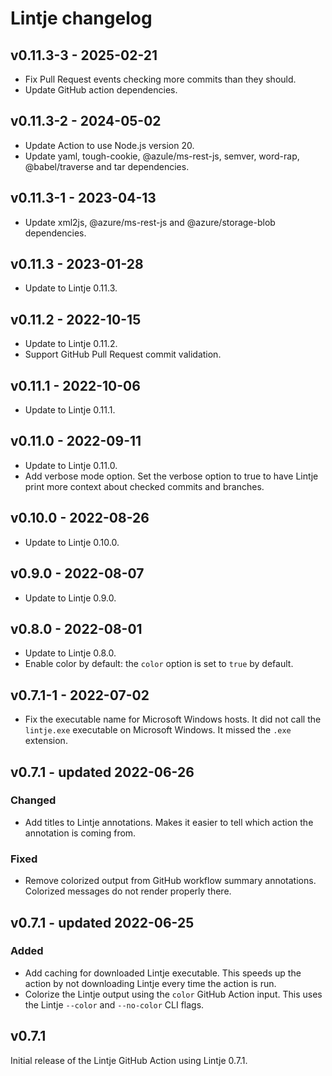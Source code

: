 # Lintje changelog

## v0.11.3-3 - 2025-02-21

- Fix Pull Request events checking more commits than they should.
- Update GitHub action dependencies.

## v0.11.3-2 - 2024-05-02

- Update Action to use Node.js version 20.
- Update yaml, tough-cookie, @azule/ms-rest-js, semver, word-rap,
  @babel/traverse and tar dependencies.

## v0.11.3-1 - 2023-04-13

- Update xml2js, @azure/ms-rest-js and @azure/storage-blob dependencies.

## v0.11.3 - 2023-01-28

- Update to Lintje 0.11.3.

## v0.11.2 - 2022-10-15

- Update to Lintje 0.11.2.
- Support GitHub Pull Request commit validation.

## v0.11.1 - 2022-10-06

- Update to Lintje 0.11.1.

## v0.11.0 - 2022-09-11

- Update to Lintje 0.11.0.
- Add verbose mode option. Set the verbose option to true to have Lintje print
  more context about checked commits and branches.

## v0.10.0 - 2022-08-26

- Update to Lintje 0.10.0.

## v0.9.0 - 2022-08-07

- Update to Lintje 0.9.0.

## v0.8.0 - 2022-08-01

- Update to Lintje 0.8.0.
- Enable color by default: the `color` option is set to `true` by default.

## v0.7.1-1 - 2022-07-02

- Fix the executable name for Microsoft Windows hosts. It did not call the
  `lintje.exe` executable on Microsoft Windows. It missed the `.exe` extension.

## v0.7.1 - updated 2022-06-26

### Changed

- Add titles to Lintje annotations. Makes it easier to tell which action the
  annotation is coming from.

### Fixed

- Remove colorized output from GitHub workflow summary annotations. Colorized
  messages do not render properly there.

## v0.7.1 - updated 2022-06-25

### Added

- Add caching for downloaded Lintje executable. This speeds up the action by
  not downloading Lintje every time the action is run.
- Colorize the Lintje output using the `color` GitHub Action input. This uses
  the Lintje `--color` and `--no-color` CLI flags.

## v0.7.1

Initial release of the Lintje GitHub Action using Lintje 0.7.1.
